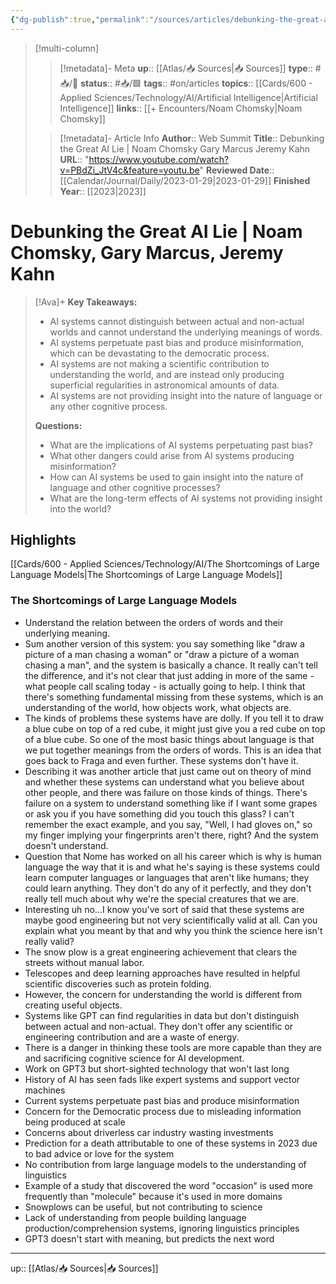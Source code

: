 ```yaml
---
{"dg-publish":true,"permalink":"/sources/articles/debunking-the-great-ai-lie-by-noam-chomsky-gary-marcus-jeremy-kahn/"}
---
```


> [!multi-column]
>
>> [!metadata]- Meta
>> **up**:: [[Atlas/📥 Sources\|📥 Sources]]
>> **type**:: #📥/📰 
>> **status**:: #📥/🟩 
>> **tags**:: #on/articles
>> **topics**:: [[Cards/600 - Applied Sciences/Technology/AI/Artificial Intelligence\|Artificial Intelligence]]
>> **links**:: [[+ Encounters/Noam Chomsky\|Noam Chomsky]]
>
>> [!metadata]- Article Info
>> **Author**:: Web Summit
>> **Title**:: Debunking the Great AI Lie | Noam Chomsky Gary Marcus Jeremy Kahn
>> **URL**:: "https://www.youtube.com/watch?v=PBdZi_JtV4c&feature=youtu.be"
>> **Reviewed Date**:: [[Calendar/Journal/Daily/2023-01-29\|2023-01-29]]
>> **Finished Year**:: [[2023\|2023]]

# Debunking the Great AI Lie | Noam Chomsky, Gary Marcus, Jeremy Kahn

> [!Ava]+
> **Key Takeaways:**
> - AI systems cannot distinguish between actual and non-actual worlds and cannot understand the underlying meanings of words.
> - AI systems perpetuate past bias and produce misinformation, which can be devastating to the democratic process.
> - AI systems are not making a scientific contribution to understanding the world, and are instead only producing superficial regularities in astronomical amounts of data.
> - AI systems are not providing insight into the nature of language or any other cognitive process.
> 
> **Questions:**
> - What are the implications of AI systems perpetuating past bias?
> - What other dangers could arise from AI systems producing misinformation?
> - How can AI systems be used to gain insight into the nature of language and other cognitive processes?
> - What are the long-term effects of AI systems not providing insight into the world?

## Highlights

[[Cards/600 - Applied Sciences/Technology/AI/The Shortcomings of Large Language Models\|The Shortcomings of Large Language Models]]

### The Shortcomings of Large Language Models
- Understand the relation between the orders of words and their underlying meaning. 
- Sum another version of this system: you say something like "draw a picture of a man chasing a woman" or "draw a picture of a woman chasing a man", and the system is basically a chance. It really can't tell the difference, and it's not clear that just adding in more of the same - what people call scaling today - is actually going to help. I think that there's something fundamental missing from these systems, which is an understanding of the world, how objects work, what objects are.
- The kinds of problems these systems have are dolly. If you tell it to draw a blue cube on top of a red cube, it might just give you a red cube on top of a blue cube. So one of the most basic things about language is that we put together meanings from the orders of words. This is an idea that goes back to Fraga and even further. These systems don't have it.
- Describing it was another article that just came out on theory of mind and whether these systems can understand what you believe about other people, and there was failure on those kinds of things. There's failure on a system to understand something like if I want some grapes or ask you if you have something did you touch this glass? I can't remember the exact example, and you say, "Well, I had gloves on," so my finger implying your fingerprints aren't there, right? And the system doesn't understand.
- Question that Nome has worked on all his career which is why is human language the way that it is and what he's saying is these systems could learn computer languages or languages that aren't like humans; they could learn anything. They don't do any of it perfectly, and they don't really tell much about why we're the special creatures that we are. 
- Interesting uh no...I know you've sort of said that these systems are maybe good engineering but not very scientifically valid at all. Can you explain what you meant by that and why you think the science here isn't really valid?
- The snow plow is a great engineering achievement that clears the streets without manual labor.
- Telescopes and deep learning approaches have resulted in helpful scientific discoveries such as protein folding.
- However, the concern for understanding the world is different from creating useful objects.
- Systems like GPT can find regularities in data but don't distinguish between actual and non-actual. They don't offer any scientific or engineering contribution and are a waste of energy.
- There is a danger in thinking these tools are more capable than they are and sacrificing cognitive science for AI development.
- Work on GPT3 but short-sighted technology that won't last long
- History of AI has seen fads like expert systems and support vector machines
- Current systems perpetuate past bias and produce misinformation
- Concern for the Democratic process due to misleading information being produced at scale
- Concerns about driverless car industry wasting investments
- Prediction for a death attributable to one of these systems in 2023 due to bad advice or love for the system
- No contribution from large language models to the understanding of linguistics 
- Example of a study that discovered the word "occasion" is used more frequently than "molecule" because it's used in more domains 
- Snowplows can be useful, but not contributing to science 
- Lack of understanding from people building language production/comprehension systems, ignoring linguistics principles 
- GPT3 doesn't start with meaning, but predicts the next word

---
up:: [[Atlas/📥 Sources\|📥 Sources]]
